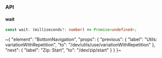 

### API

#### wait

```ts
const wait: (milliseconds?: number) => Promise<undefined>;
```


~{
  "element": "BottomNavigation",
  "props": {
    "previous": {
      "label": "Utils: variationWithRepetition",
      "to": "/dev/utils/use/variationWithRepetition"
    },
    "next": {
      "label": "Zip: Start",
      "to": "/dev/zip/start"
    }
  }
}~
